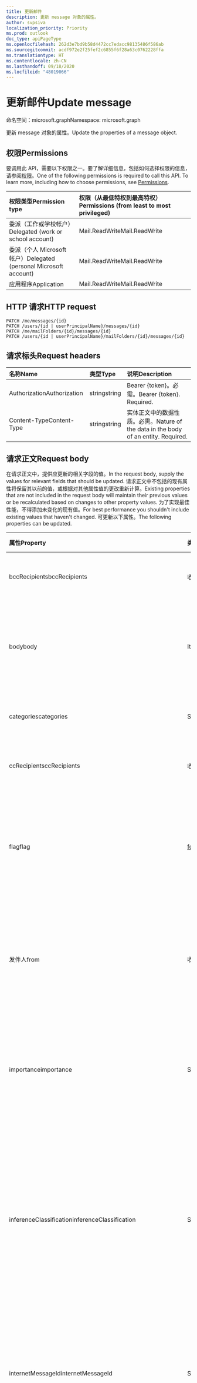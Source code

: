 ```yaml
---
title: 更新邮件
description: 更新 message 对象的属性。
author: svpsiva
localization_priority: Priority
ms.prod: outlook
doc_type: apiPageType
ms.openlocfilehash: 262d3e7bd9b58d4472cc7edacc98135486f586ab
ms.sourcegitcommit: acdf972e2f25fef2c6855f6f28a63c0762228ffa
ms.translationtype: HT
ms.contentlocale: zh-CN
ms.lasthandoff: 09/18/2020
ms.locfileid: "48019066"
---
```

# <a name="update-message"></a><span data-ttu-id="b5e68-103">更新邮件</span><span class="sxs-lookup"><span data-stu-id="b5e68-103">Update message</span></span>

<span data-ttu-id="b5e68-104">命名空间：microsoft.graph</span><span class="sxs-lookup"><span data-stu-id="b5e68-104">Namespace: microsoft.graph</span></span>

<span data-ttu-id="b5e68-105">更新 message 对象的属性。</span><span class="sxs-lookup"><span data-stu-id="b5e68-105">Update the properties of a message object.</span></span>
## <a name="permissions"></a><span data-ttu-id="b5e68-106">权限</span><span class="sxs-lookup"><span data-stu-id="b5e68-106">Permissions</span></span>
<span data-ttu-id="b5e68-p101">要调用此 API，需要以下权限之一。要了解详细信息，包括如何选择权限的信息，请参阅[权限](/graph/permissions-reference)。</span><span class="sxs-lookup"><span data-stu-id="b5e68-p101">One of the following permissions is required to call this API. To learn more, including how to choose permissions, see [Permissions](/graph/permissions-reference).</span></span>

|<span data-ttu-id="b5e68-109">权限类型</span><span class="sxs-lookup"><span data-stu-id="b5e68-109">Permission type</span></span>      | <span data-ttu-id="b5e68-110">权限（从最低特权到最高特权）</span><span class="sxs-lookup"><span data-stu-id="b5e68-110">Permissions (from least to most privileged)</span></span>              |
|:--------------------|:---------------------------------------------------------|
|<span data-ttu-id="b5e68-111">委派（工作或学校帐户）</span><span class="sxs-lookup"><span data-stu-id="b5e68-111">Delegated (work or school account)</span></span> | <span data-ttu-id="b5e68-112">Mail.ReadWrite</span><span class="sxs-lookup"><span data-stu-id="b5e68-112">Mail.ReadWrite</span></span>    |
|<span data-ttu-id="b5e68-113">委派（个人 Microsoft 帐户）</span><span class="sxs-lookup"><span data-stu-id="b5e68-113">Delegated (personal Microsoft account)</span></span> | <span data-ttu-id="b5e68-114">Mail.ReadWrite</span><span class="sxs-lookup"><span data-stu-id="b5e68-114">Mail.ReadWrite</span></span>    |
|<span data-ttu-id="b5e68-115">应用程序</span><span class="sxs-lookup"><span data-stu-id="b5e68-115">Application</span></span> | <span data-ttu-id="b5e68-116">Mail.ReadWrite</span><span class="sxs-lookup"><span data-stu-id="b5e68-116">Mail.ReadWrite</span></span> |

## <a name="http-request"></a><span data-ttu-id="b5e68-117">HTTP 请求</span><span class="sxs-lookup"><span data-stu-id="b5e68-117">HTTP request</span></span>
<!-- { "blockType": "ignored" } -->
```http
PATCH /me/messages/{id}
PATCH /users/{id | userPrincipalName}/messages/{id}
PATCH /me/mailFolders/{id}/messages/{id}
PATCH /users/{id | userPrincipalName}/mailFolders/{id}/messages/{id}
```
## <a name="request-headers"></a><span data-ttu-id="b5e68-118">请求标头</span><span class="sxs-lookup"><span data-stu-id="b5e68-118">Request headers</span></span>
| <span data-ttu-id="b5e68-119">名称</span><span class="sxs-lookup"><span data-stu-id="b5e68-119">Name</span></span>       | <span data-ttu-id="b5e68-120">类型</span><span class="sxs-lookup"><span data-stu-id="b5e68-120">Type</span></span> | <span data-ttu-id="b5e68-121">说明</span><span class="sxs-lookup"><span data-stu-id="b5e68-121">Description</span></span>|
|:-----------|:------|:----------|
| <span data-ttu-id="b5e68-122">Authorization</span><span class="sxs-lookup"><span data-stu-id="b5e68-122">Authorization</span></span>  | <span data-ttu-id="b5e68-123">string</span><span class="sxs-lookup"><span data-stu-id="b5e68-123">string</span></span>  | <span data-ttu-id="b5e68-p102">Bearer {token}。必需。</span><span class="sxs-lookup"><span data-stu-id="b5e68-p102">Bearer {token}. Required.</span></span> |
| <span data-ttu-id="b5e68-126">Content-Type</span><span class="sxs-lookup"><span data-stu-id="b5e68-126">Content-Type</span></span> | <span data-ttu-id="b5e68-127">string</span><span class="sxs-lookup"><span data-stu-id="b5e68-127">string</span></span>  | <span data-ttu-id="b5e68-p103">实体正文中的数据性质。必需。</span><span class="sxs-lookup"><span data-stu-id="b5e68-p103">Nature of the data in the body of an entity. Required.</span></span> |
## <a name="request-body"></a><span data-ttu-id="b5e68-130">请求正文</span><span class="sxs-lookup"><span data-stu-id="b5e68-130">Request body</span></span>
<span data-ttu-id="b5e68-131">在请求正文中，提供应更新的相关字段的值。</span><span class="sxs-lookup"><span data-stu-id="b5e68-131">In the request body, supply the values for relevant fields that should be updated.</span></span> <span data-ttu-id="b5e68-132">请求正文中不包括的现有属性将保留其以前的值，或根据对其他属性值的更改重新计算。</span><span class="sxs-lookup"><span data-stu-id="b5e68-132">Existing properties that are not included in the request body will maintain their previous values or be recalculated based on changes to other property values.</span></span> <span data-ttu-id="b5e68-133">为了实现最佳性能，不得添加未变化的现有值。</span><span class="sxs-lookup"><span data-stu-id="b5e68-133">For best performance you shouldn't include existing values that haven't changed.</span></span> <span data-ttu-id="b5e68-134">可更新以下属性。</span><span class="sxs-lookup"><span data-stu-id="b5e68-134">The following properties can be updated.</span></span>

| <span data-ttu-id="b5e68-135">属性</span><span class="sxs-lookup"><span data-stu-id="b5e68-135">Property</span></span>     | <span data-ttu-id="b5e68-136">类型</span><span class="sxs-lookup"><span data-stu-id="b5e68-136">Type</span></span>   |<span data-ttu-id="b5e68-137">说明</span><span class="sxs-lookup"><span data-stu-id="b5e68-137">Description</span></span>|
|:---------------|:--------|:----------|
|<span data-ttu-id="b5e68-138">bccRecipients</span><span class="sxs-lookup"><span data-stu-id="b5e68-138">bccRecipients</span></span>|<span data-ttu-id="b5e68-139">收件人</span><span class="sxs-lookup"><span data-stu-id="b5e68-139">Recipient</span></span>|<span data-ttu-id="b5e68-140">邮件的密件抄送收件人。</span><span class="sxs-lookup"><span data-stu-id="b5e68-140">The Bcc recipients for the message.</span></span> |
|<span data-ttu-id="b5e68-141">body</span><span class="sxs-lookup"><span data-stu-id="b5e68-141">body</span></span>|<span data-ttu-id="b5e68-142">ItemBody</span><span class="sxs-lookup"><span data-stu-id="b5e68-142">ItemBody</span></span>|<span data-ttu-id="b5e68-143">邮件的正文。</span><span class="sxs-lookup"><span data-stu-id="b5e68-143">The body of the message.</span></span> <span data-ttu-id="b5e68-144">仅当 isDraft = true 时可以更新。</span><span class="sxs-lookup"><span data-stu-id="b5e68-144">Updatable only if isDraft = true.</span></span>|
|<span data-ttu-id="b5e68-145">categories</span><span class="sxs-lookup"><span data-stu-id="b5e68-145">categories</span></span>|<span data-ttu-id="b5e68-146">String collection</span><span class="sxs-lookup"><span data-stu-id="b5e68-146">String collection</span></span>|<span data-ttu-id="b5e68-147">与邮件关联的类别。</span><span class="sxs-lookup"><span data-stu-id="b5e68-147">The categories associated with the message.</span></span>|
|<span data-ttu-id="b5e68-148">ccRecipients</span><span class="sxs-lookup"><span data-stu-id="b5e68-148">ccRecipients</span></span>|<span data-ttu-id="b5e68-149">收件人集合</span><span class="sxs-lookup"><span data-stu-id="b5e68-149">Recipient collection</span></span>|<span data-ttu-id="b5e68-150">邮件的抄送收件人。</span><span class="sxs-lookup"><span data-stu-id="b5e68-150">The Cc recipients for the message.</span></span> |
|<span data-ttu-id="b5e68-151">flag</span><span class="sxs-lookup"><span data-stu-id="b5e68-151">flag</span></span>|[<span data-ttu-id="b5e68-152">followupFlag</span><span class="sxs-lookup"><span data-stu-id="b5e68-152">followupFlag</span></span>](../resources/followupflag.md)|<span data-ttu-id="b5e68-153">指示邮件的状态、开始日期、截止日期或完成日期的标志值。</span><span class="sxs-lookup"><span data-stu-id="b5e68-153">The flag value that indicates the status, start date, due date, or completion date for the message.</span></span>|
|<span data-ttu-id="b5e68-154">发件人</span><span class="sxs-lookup"><span data-stu-id="b5e68-154">from</span></span>|<span data-ttu-id="b5e68-155">收件人</span><span class="sxs-lookup"><span data-stu-id="b5e68-155">Recipient</span></span>|<span data-ttu-id="b5e68-156">邮箱所有者和邮件发件人。</span><span class="sxs-lookup"><span data-stu-id="b5e68-156">The mailbox owner and sender of the message.</span></span> <span data-ttu-id="b5e68-157">必须对应于使用的实际邮箱。</span><span class="sxs-lookup"><span data-stu-id="b5e68-157">Must correspond to the actual mailbox used.</span></span>|
|<span data-ttu-id="b5e68-158">importance</span><span class="sxs-lookup"><span data-stu-id="b5e68-158">importance</span></span>|<span data-ttu-id="b5e68-159">String</span><span class="sxs-lookup"><span data-stu-id="b5e68-159">String</span></span>|<span data-ttu-id="b5e68-160">邮件的重要性。</span><span class="sxs-lookup"><span data-stu-id="b5e68-160">The importance of the message.</span></span> <span data-ttu-id="b5e68-161">可能的值包括 `Low`、`Normal`、`High`。</span><span class="sxs-lookup"><span data-stu-id="b5e68-161">The possible values are: `Low`, `Normal`, `High`.</span></span>|
|<span data-ttu-id="b5e68-162">inferenceClassification</span><span class="sxs-lookup"><span data-stu-id="b5e68-162">inferenceClassification</span></span> | <span data-ttu-id="b5e68-163">String</span><span class="sxs-lookup"><span data-stu-id="b5e68-163">String</span></span> | <span data-ttu-id="b5e68-164">根据推导出的相关性或重要性或根据显式重写，对用户邮件的分类。</span><span class="sxs-lookup"><span data-stu-id="b5e68-164">The classification of the message for the user, based on inferred relevance or importance, or on an explicit override.</span></span> <span data-ttu-id="b5e68-165">可能的值为：`focused` 或 `other`。</span><span class="sxs-lookup"><span data-stu-id="b5e68-165">The possible values are: `focused` or `other`.</span></span> |
|<span data-ttu-id="b5e68-166">internetMessageId</span><span class="sxs-lookup"><span data-stu-id="b5e68-166">internetMessageId</span></span> |<span data-ttu-id="b5e68-167">String</span><span class="sxs-lookup"><span data-stu-id="b5e68-167">String</span></span> |<span data-ttu-id="b5e68-168">由 [RFC2822](https://www.ietf.org/rfc/rfc2822.txt) 指定格式的邮件 ID。</span><span class="sxs-lookup"><span data-stu-id="b5e68-168">The message ID in the format specified by [RFC2822](https://www.ietf.org/rfc/rfc2822.txt).</span></span> <span data-ttu-id="b5e68-169">仅当 isDraft = true 时可以更新。</span><span class="sxs-lookup"><span data-stu-id="b5e68-169">Updatable only if isDraft = true.</span></span>|
|<span data-ttu-id="b5e68-170">isDeliveryReceiptRequested</span><span class="sxs-lookup"><span data-stu-id="b5e68-170">isDeliveryReceiptRequested</span></span>|<span data-ttu-id="b5e68-171">Boolean</span><span class="sxs-lookup"><span data-stu-id="b5e68-171">Boolean</span></span>|<span data-ttu-id="b5e68-172">指示是否需要发送邮件已读回执。</span><span class="sxs-lookup"><span data-stu-id="b5e68-172">Indicates whether a read receipt is requested for the message.</span></span>|
|<span data-ttu-id="b5e68-173">isRead</span><span class="sxs-lookup"><span data-stu-id="b5e68-173">isRead</span></span>|<span data-ttu-id="b5e68-174">Boolean</span><span class="sxs-lookup"><span data-stu-id="b5e68-174">Boolean</span></span>|<span data-ttu-id="b5e68-175">指示是否已阅读该邮件。</span><span class="sxs-lookup"><span data-stu-id="b5e68-175">Indicates whether the message has been read.</span></span>|
|<span data-ttu-id="b5e68-176">isReadReceiptRequested</span><span class="sxs-lookup"><span data-stu-id="b5e68-176">isReadReceiptRequested</span></span>|<span data-ttu-id="b5e68-177">Boolean</span><span class="sxs-lookup"><span data-stu-id="b5e68-177">Boolean</span></span>|<span data-ttu-id="b5e68-178">指示是否需要发送邮件已读回执。</span><span class="sxs-lookup"><span data-stu-id="b5e68-178">Indicates whether a read receipt is requested for the message.</span></span>|
|<span data-ttu-id="b5e68-179">multiValueExtendedProperties</span><span class="sxs-lookup"><span data-stu-id="b5e68-179">multiValueExtendedProperties</span></span>|<span data-ttu-id="b5e68-180">[multiValueLegacyExtendedProperty](../resources/multivaluelegacyextendedproperty.md) 集合</span><span class="sxs-lookup"><span data-stu-id="b5e68-180">[multiValueLegacyExtendedProperty](../resources/multivaluelegacyextendedproperty.md) collection</span></span>| <span data-ttu-id="b5e68-181">为邮件定义的多值扩展属性的集合。</span><span class="sxs-lookup"><span data-stu-id="b5e68-181">The collection of multi-value extended properties defined for the message.</span></span> <span data-ttu-id="b5e68-182">可为空。</span><span class="sxs-lookup"><span data-stu-id="b5e68-182">Nullable.</span></span>|
|<span data-ttu-id="b5e68-183">replyTo</span><span class="sxs-lookup"><span data-stu-id="b5e68-183">replyTo</span></span>|<span data-ttu-id="b5e68-184">收件人集合</span><span class="sxs-lookup"><span data-stu-id="b5e68-184">Recipient collection</span></span>|<span data-ttu-id="b5e68-185">在答复时使用的电子邮件地址。</span><span class="sxs-lookup"><span data-stu-id="b5e68-185">The email addresses to use when replying.</span></span> <span data-ttu-id="b5e68-186">仅当 isDraft = true 时可以更新。</span><span class="sxs-lookup"><span data-stu-id="b5e68-186">Updatable only if isDraft = true.</span></span>|
|<span data-ttu-id="b5e68-187">sender</span><span class="sxs-lookup"><span data-stu-id="b5e68-187">sender</span></span>|<span data-ttu-id="b5e68-188">收件人</span><span class="sxs-lookup"><span data-stu-id="b5e68-188">Recipient</span></span>|<span data-ttu-id="b5e68-189">实际用于生成邮件的帐户。</span><span class="sxs-lookup"><span data-stu-id="b5e68-189">The account that is actually used to generate the message.</span></span> <span data-ttu-id="b5e68-190">从[共享邮箱](/exchange/collaboration/shared-mailboxes/shared-mailboxes)发送邮件或将邮件作为[委托](https://support.office.com/zh-CN/article/allow-someone-else-to-manage-your-mail-and-calendar-41c40c04-3bd1-4d22-963a-28eafec25926)发送时可更新。</span><span class="sxs-lookup"><span data-stu-id="b5e68-190">Updatable when sending a message from a [shared mailbox](/exchange/collaboration/shared-mailboxes/shared-mailboxes), or sending a message as a [delegate](https://support.office.com/zh-CN/article/allow-someone-else-to-manage-your-mail-and-calendar-41c40c04-3bd1-4d22-963a-28eafec25926).</span></span> <span data-ttu-id="b5e68-191">在任何情况下，此值必须对应于使用的实际邮箱。</span><span class="sxs-lookup"><span data-stu-id="b5e68-191">In any case, the value must correspond to the actual mailbox used.</span></span>|
|<span data-ttu-id="b5e68-192">singleValueExtendedProperties</span><span class="sxs-lookup"><span data-stu-id="b5e68-192">singleValueExtendedProperties</span></span>|<span data-ttu-id="b5e68-193">[singleValueLegacyExtendedProperty](../resources/singlevaluelegacyextendedproperty.md) collection</span><span class="sxs-lookup"><span data-stu-id="b5e68-193">[singleValueLegacyExtendedProperty](../resources/singlevaluelegacyextendedproperty.md) collection</span></span>| <span data-ttu-id="b5e68-p113">为邮件定义的单值扩展属性的集合。可为空。</span><span class="sxs-lookup"><span data-stu-id="b5e68-p113">The collection of single-value extended properties defined for the message. Nullable.</span></span>|
|<span data-ttu-id="b5e68-196">subject</span><span class="sxs-lookup"><span data-stu-id="b5e68-196">subject</span></span>|<span data-ttu-id="b5e68-197">String</span><span class="sxs-lookup"><span data-stu-id="b5e68-197">String</span></span>|<span data-ttu-id="b5e68-198">邮件的主题。</span><span class="sxs-lookup"><span data-stu-id="b5e68-198">The subject of the message.</span></span> <span data-ttu-id="b5e68-199">仅当 isDraft = true 时可以更新。</span><span class="sxs-lookup"><span data-stu-id="b5e68-199">Updatable only if isDraft = true.</span></span>|
|<span data-ttu-id="b5e68-200">toRecipients</span><span class="sxs-lookup"><span data-stu-id="b5e68-200">toRecipients</span></span>|<span data-ttu-id="b5e68-201">收件人集合</span><span class="sxs-lookup"><span data-stu-id="b5e68-201">Recipient collection</span></span>|<span data-ttu-id="b5e68-202">邮件的收件人。</span><span class="sxs-lookup"><span data-stu-id="b5e68-202">The To recipients for the message.</span></span>|

<span data-ttu-id="b5e68-203">由于**邮件**资源支持[扩展](/graph/extensibility-overview)，因此可以使用 `PATCH` 操作在现有**邮件**实例的扩展自定义属性中添加、更新或删除自己的特定于应用的数据。</span><span class="sxs-lookup"><span data-stu-id="b5e68-203">Since the **message** resource supports [extensions](/graph/extensibility-overview), you can use the `PATCH` operation to add, update, or delete your own app-specific data in custom properties of an extension in an existing **message** instance.</span></span>

## <a name="response"></a><span data-ttu-id="b5e68-204">响应</span><span class="sxs-lookup"><span data-stu-id="b5e68-204">Response</span></span>

<span data-ttu-id="b5e68-205">如果成功，此方法在响应正文中返回 `200 OK` 响应代码和更新的 [message](../resources/message.md) 对象。</span><span class="sxs-lookup"><span data-stu-id="b5e68-205">If successful, this method returns a `200 OK` response code and updated [message](../resources/message.md) object in the response body.</span></span>
## <a name="example"></a><span data-ttu-id="b5e68-206">示例</span><span class="sxs-lookup"><span data-stu-id="b5e68-206">Example</span></span>
##### <a name="request"></a><span data-ttu-id="b5e68-207">请求</span><span class="sxs-lookup"><span data-stu-id="b5e68-207">Request</span></span>
<span data-ttu-id="b5e68-208">下面是一个请求示例。</span><span class="sxs-lookup"><span data-stu-id="b5e68-208">Here is an example of the request.</span></span>

# <a name="http"></a>[<span data-ttu-id="b5e68-209">HTTP</span><span class="sxs-lookup"><span data-stu-id="b5e68-209">HTTP</span></span>](#tab/http)
<!-- {
  "blockType": "request",
  "name": "update_message"
}-->
```http
PATCH https://graph.microsoft.com/v1.0/me/messages/{id}
Content-type: application/json
Content-length: 248

{
  "subject": "subject-value",
  "body": {
    "contentType": "",
    "content": "content-value"
  },
  "inferenceClassification": "other"
}
```
# <a name="c"></a>[<span data-ttu-id="b5e68-210">C#</span><span class="sxs-lookup"><span data-stu-id="b5e68-210">C#</span></span>](#tab/csharp)
[!INCLUDE [sample-code](../includes/snippets/csharp/update-message-csharp-snippets.md)]
[!INCLUDE [sdk-documentation](../includes/snippets/snippets-sdk-documentation-link.md)]

# <a name="javascript"></a>[<span data-ttu-id="b5e68-211">JavaScript</span><span class="sxs-lookup"><span data-stu-id="b5e68-211">JavaScript</span></span>](#tab/javascript)
[!INCLUDE [sample-code](../includes/snippets/javascript/update-message-javascript-snippets.md)]
[!INCLUDE [sdk-documentation](../includes/snippets/snippets-sdk-documentation-link.md)]

# <a name="java"></a>[<span data-ttu-id="b5e68-212">Java</span><span class="sxs-lookup"><span data-stu-id="b5e68-212">Java</span></span>](#tab/java)
[!INCLUDE [sample-code](../includes/snippets/java/update-message-java-snippets.md)]
[!INCLUDE [sdk-documentation](../includes/snippets/snippets-sdk-documentation-link.md)]

---

##### <a name="response"></a><span data-ttu-id="b5e68-213">响应</span><span class="sxs-lookup"><span data-stu-id="b5e68-213">Response</span></span>
<span data-ttu-id="b5e68-p115">下面是一个响应示例。注意：为了简单起见，可能会将此处所示的响应对象截断。将从实际调用中返回所有属性。</span><span class="sxs-lookup"><span data-stu-id="b5e68-p115">Here is an example of the response. Note: The response object shown here may be truncated for brevity. All of the properties will be returned from an actual call.</span></span>
<!-- {
  "blockType": "response",
  "truncated": true,
  "@odata.type": "microsoft.graph.message"
} -->
```http
HTTP/1.1 200 OK
Content-type: application/json
Content-length: 248

{
  "receivedDateTime": "datetime-value",
  "sentDateTime": "datetime-value",
  "hasAttachments": true,
  "subject": "subject-value",
  "body": {
    "contentType": "",
    "content": "content-value"
  },
  "bodyPreview": "bodyPreview-value",
  "inferenceClassification": "other"
}
```

## <a name="see-also"></a><span data-ttu-id="b5e68-217">另请参阅</span><span class="sxs-lookup"><span data-stu-id="b5e68-217">See also</span></span>

- [<span data-ttu-id="b5e68-218">使用扩展向资源添加自定义数据</span><span class="sxs-lookup"><span data-stu-id="b5e68-218">Add custom data to resources using extensions</span></span>](/graph/extensibility-overview)
- [<span data-ttu-id="b5e68-219">使用开放扩展向用户添加自定义数据（预览）</span><span class="sxs-lookup"><span data-stu-id="b5e68-219">Add custom data to users using open extensions (preview)</span></span>](/graph/extensibility-open-users)
<!--
- [Add custom data to groups using schema extensions (preview)](/graph/extensibility-schema-groups)
-->


<!-- uuid: 8fcb5dbc-d5aa-4681-8e31-b001d5168d79
2015-10-25 14:57:30 UTC -->
<!-- {
  "type": "#page.annotation",
  "description": "Update message",
  "keywords": "",
  "section": "documentation",
  "tocPath": "",
  "suppressions": [
  ]
}-->

